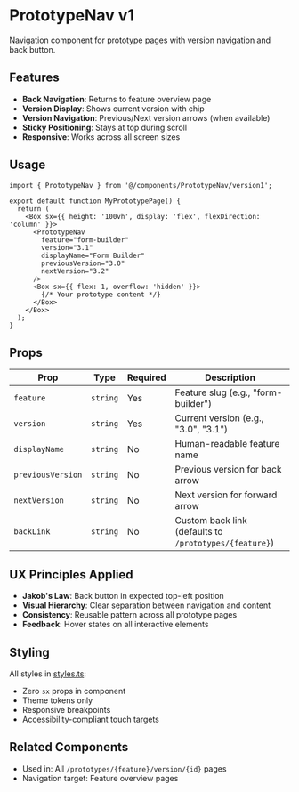 # PrototypeNav v1

Navigation component for prototype pages with version navigation and back button.

## Features

- **Back Navigation**: Returns to feature overview page
- **Version Display**: Shows current version with chip
- **Version Navigation**: Previous/Next version arrows (when available)
- **Sticky Positioning**: Stays at top during scroll
- **Responsive**: Works across all screen sizes

## Usage

```tsx
import { PrototypeNav } from '@/components/PrototypeNav/version1';

export default function MyPrototypePage() {
  return (
    <Box sx={{ height: '100vh', display: 'flex', flexDirection: 'column' }}>
      <PrototypeNav
        feature="form-builder"
        version="3.1"
        displayName="Form Builder"
        previousVersion="3.0"
        nextVersion="3.2"
      />
      <Box sx={{ flex: 1, overflow: 'hidden' }}>
        {/* Your prototype content */}
      </Box>
    </Box>
  );
}
```

## Props

| Prop | Type | Required | Description |
|------|------|----------|-------------|
| `feature` | `string` | Yes | Feature slug (e.g., "form-builder") |
| `version` | `string` | Yes | Current version (e.g., "3.0", "3.1") |
| `displayName` | `string` | No | Human-readable feature name |
| `previousVersion` | `string` | No | Previous version for back arrow |
| `nextVersion` | `string` | No | Next version for forward arrow |
| `backLink` | `string` | No | Custom back link (defaults to `/prototypes/{feature}`) |

## UX Principles Applied

- **Jakob's Law**: Back button in expected top-left position
- **Visual Hierarchy**: Clear separation between navigation and content
- **Consistency**: Reusable pattern across all prototype pages
- **Feedback**: Hover states on all interactive elements

## Styling

All styles in [styles.ts](./styles.ts):
- Zero `sx` props in component
- Theme tokens only
- Responsive breakpoints
- Accessibility-compliant touch targets

## Related Components

- Used in: All `/prototypes/{feature}/version/{id}` pages
- Navigation target: Feature overview pages
